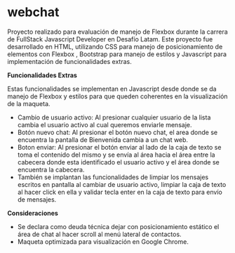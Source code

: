 ﻿# webchat

Proyecto realizado para evaluación de manejo de Flexbox durante la carrera de FullStack Javascript Developer en Desafío Latam.
Este proyecto fue desarrollado en HTML, utilizando CSS para manejo de posicionamiento de elementos con Flexbox , Bootstrap para manejo de estilos y Javascript para implementación de funcionalidades extras.

**Funcionalidades Extras**

Estas funcionalidades se implementan en Javascript desde donde se da manejo de Flexbox y estilos para que queden coherentes en la visualización de la maqueta.
 - Cambio de usuario activo: Al presionar cualquier usuario de la lista cambia el usuario activo al cual queremos enviarle mensaje.
 - Botón nuevo chat: Al presionar el botón nuevo chat, el area donde se encuentra la pantalla de Bienvenida cambia a un chat web.
 - Boton enviar: Al presionar el botón enviar al lado de la caja de texto se toma el contenido del mismo y se envía al área hacia el área entre la cabecera donde esta identificado el usuario activo y el área donde se encuentra la cabecera.
 - También se implantan las funcionalidades de limpiar los mensajes escritos en pantalla al cambiar de usuario activo, limpiar la caja de texto al hacer click en ella y validar tecla enter en la caja de texto para envío de mensajes.

**Consideraciones**

 - Se declara como deuda técnica dejar con posicionamiento estático el área de chat al hacer scroll al menú lateral de contactos.
 - Maqueta optimizada para visualización en Google Chrome.

